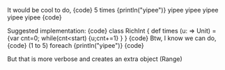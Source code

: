 It would be cool to do,
{code}
5 times {println("yipee")}
yipee
yipee
yipee
yipee
yipee
{code}

Suggested implementation:
{code}
class RichInt {
    def times (u: => Unit) = {var cnt=0; while(cnt<start) {u;cnt+=1} }
}
{code}
Btw, I know we can do,
{code}
(1 to 5) foreach {println("yipee")}
{code}

But that is more verbose and creates an extra object (Range)
